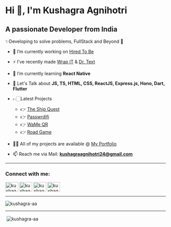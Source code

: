 # Hi 👋, I'm Kushagra Agnihotri

## A passionate Developer from India

✨Developing to solve problems, FullStack and Beyond 💫

- 🔭 I’m currently working on [Hired To Be](https://github.com/kushagra-aa/hired-to-be/)

- ⚡ I’ve recently made [Wrap IT](https://github.com/kushagra-aa/wrap-it/) &  [Dr. Text](https://github.com/kushagra-aa/dr-text/)

- 🌱 I’m currently learning **React Native**

- 💬 Let's Talk about **JS, TS, HTML, CSS, ReactJS, Express.js, Hono, Dart, Flutter**
  
- 👉🏻Latest Projects
  - 👉 [The Ship Quest](https://github.com/kushagra-aa/the-ship-quest/)
  - 👉 [Passwrdifi](https://github.com/kushagra-aa/passwrdifi/)
  - 👉 [WaMe QR](https://github.com/kushagra-aa/wame-qr/)
  - 👉 [Road Game](https://github.com/kushagra-aa/road-game/)

- 👨‍💻 All of my projects are available @ [My Portfolio](https://kushagra-aa.vercel.app/portfolio)

- 📫 Reach me via Mail: **<kushagraagnihotri24@gmail.com>**

---

<h3 align="left">Connect with me:</h3>
<a href="https://twitter.com/kushagra_pyjs" target="blank"><img align="center" src="https://cdn.jsdelivr.net/npm/simple-icons@9.19.1/icons/x.svg" alt="kushagraa_aa" height="30" width="40"/></a>
<a href="https://linkedin.com/in/kushagra-aa" target="blank"><img align="center" src="https://cdn.jsdelivr.net/npm/simple-icons@9.19.1/icons/linkedin.svg" alt="kushagra-agnihotri-6903311ba" height="30" width="40" /></a>
<a href="https://stackoverflow.com/users/14001385/kushagra-aa" target="blank"><img align="center" src="https://cdn.jsdelivr.net/npm/simple-icons@9.19.1/icons/stackoverflow.svg" alt="kushagra-aa" height="30" width="40" /></a>
<a href="https://instagram.com/kushagra.pyjs" target="blank"><img align="center" src="https://cdn.jsdelivr.net/npm/simple-icons@9.19.1/icons/instagram.svg" alt="kushagra-aa" height="30" width="40" /></a>

---

<p><img align="center" src="https://github-readme-stats.vercel.app/api/top-langs?username=kushagra-aa&show_icons=true&locale=en&layout=compact" alt="kushagra-aa" /></p>

---

<p>&nbsp;<img align="center" src="https://github-readme-stats.vercel.app/api?username=kushagra-aa&show_icons=true&locale=en" alt="kushagra-aa" /></p>
